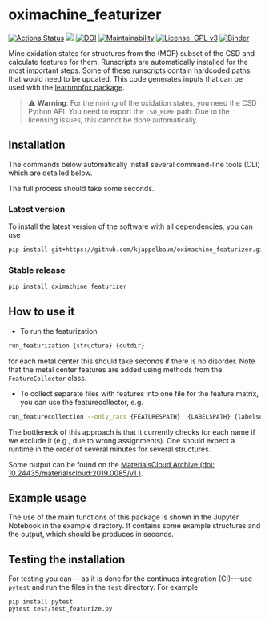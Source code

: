 # oximachine_featurizer

[![Actions Status](https://github.com/kjappelbaum/mof_oxidation_states/workflows/Python%20package/badge.svg)](https://github.com/kjappelbaum/mof_oxidation_states/actions)
[![](https://img.shields.io/badge/python-3.6+-blue.svg)](https://www.python.org/download/releases/3.6.0/)
[![DOI](https://zenodo.org/badge/DOI/10.5281/zenodo.3567274.svg)](https://doi.org/10.5281/zenodo.3567274)
[![Maintainability](https://api.codeclimate.com/v1/badges/936cc6cc791f8bf352c6/maintainability)](https://codeclimate.com/github/kjappelbaum/mof_oxidation_states/maintainability)
[![License: GPL v3](https://img.shields.io/badge/License-GPLv3-blue.svg)](https://www.gnu.org/licenses/gpl-3.0)
[![Binder](https://mybinder.org/badge_logo.svg)](https://mybinder.org/v2/gh/kjappelbaum/oximachine_featurizer/master?filepath=examples%2Fexample.ipynb)

Mine oxidation states for structures from the (MOF) subset of the CSD and calculate features for them. Runscripts are automatically installed for the most important steps. Some of these runscripts contain hardcoded paths, that would need to be updated.
This code generates inputs that can be used with the [learnmofox package](https://github.com/kjappelbaum/learn_mof_ox_state.git).

> ⚠️ **Warning**: For the mining of the oxidation states, you need the CSD Python API.
> You need to export the `CSD_HOME` path. Due to the licensing issues, this cannot be done automatically.

## Installation

The commands below automatically install several command-line tools (CLI) which are detailed below.

The full process should take some seconds.

### Latest version

To install the latest version of the software with all dependencies, you can use

```bash
pip install git+https://github.com/kjappelbaum/oximachine_featurizer.git
```

### Stable release

```bash
pip install oximachine_featurizer
```

## How to use it

- To run the featurization

```bash
run_featurization {structure} {outdir}
```

for each metal center this should take seconds if there is no disorder.
Note that the metal center features are added using methods from the `FeatureCollector` class.

- To collect separate files with features into one file for the feature matrix, you can use the featurecollector, e.g.

```bash
run_featurecollection --only_racs {FEATURESPATH}  {LABELSPATH} {labelsoutpath} {featureoutspath} {helperoutpath} 0.2 {holdoutpath} 60000 {RACSDATAPATH} column row crystal_nn_no_steinhardt
```

The bottleneck of this approach is that it currently checks for each name if we exclude it (e.g., due to wrong assignments). One should expect a runtime in the order of several minutes for several structures.

Some output can be found on the [MaterialsCloud Archive (doi: 10.24435/materialscloud:2019.0085/v1 )](https://doi.org/10.24435/materialscloud:2019.0085/v1).

## Example usage

The use of the main functions of this package is shown in the Jupyter Notebook in the example directory.
It contains some example structures and the output, which should be produces in seconds.


## Testing the installation

For testing you can---as it is done for the continuos integration (CI)---use `pytest` and run the files in the `test` directory. For example

```(bash)
pip install pytest
pytest test/test_featurize.py
```
